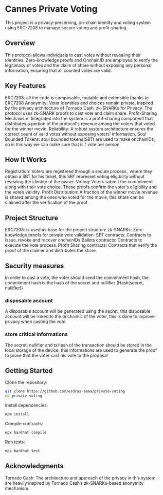 # Cannes Private Voting
This project is a privacy-preserving, on-chain identity and voting system using ERC-7208 to manage secure voting and profit-sharing.

## Overview
This protocol allows individuals to cast votes without revealing their identities. Zero-knowledge proofs and OnchainID are employed to verify the legitimacy of votes and the claim of share without exposing any personal information, ensuring that all counted votes are valid.

## Key Features
ERC7208: all the code is composable, mutable and extensible thanks to ERC7208
Anonymity: Voter identities and choices remain private, inspired by the privacy architecture of Tornado Cash.
zk-SNARKs for Privacy: The protocol uses zk-SNARK proofs to cast vote and claim share.
Profit-Sharing Mechanism: Integrated into the system is a profit-sharing component that distributes a portion of the protocol's revenue among the voters that voted for the winner movie.
Reliability: A robust system architecture ensures the correct count of valid votes without exposing voters' information.
Soul Bounded Tokens: soul bounded tokens(SBT) are used to make onchainIDs, so in this way we can make sure that is 1 vote per person


## How It Works
Registration: Voters are registered through a secure process , where they obtain a SBT for his ticket, this SBT represent voting eligibility without revealing the identity of the owner.
Voting: Voters submit the commitment along with their vote choice. These proofs confirm the voter's eligibility and the vote’s validity.
Profit Distribution: A fraction of the winner movie revenue is shared among the ones who voted for
the movie, this share can be claimed after the verification of the proof


## Project Structure
ERC7208: is used as base for the project structure
zk-SNARKs: Zero-knowledge proofs for private vote validation.
SBT contracts: Contracts to issue, revoke and recover onchainIDs
Ballots contracts: Contracts to execute the vote process.
Profit Sharing contracts: Contracts that verify the proof of the claimer and distributes the share

## Security measures
In order to cast a vote, the voter should send the commitment hash, the commitment hash is the hash of the secret and nullifier (Hash(secret, nullifier))

### disposable account
A disposable account will be generated using the secret, this disposable account will be linked to the onchainID of the voter, this is done to improve privacy when casting the vote.

### store critical informations 
The secret, nullifier and txHash of the transaction should be stored in the local storage of the device, this informations are used to generate the proof to prove that the voter cast his vote 
to the proposal


## Getting Started
Clone the repository:

```bash
git clone https://github.com/esdras-sena/private-voting
cd private-voting
```

Install dependencies:

```bash
npm install
```

Compile contracts:

```bash
npx hardhat compile
```

Run tests:

```bash
npx hardhat test
```

## Acknowledgments
Tornado Cash: The architecture and approach of the privacy in this system are heavily inspired by Tornado Cash’s zk-SNARKs-based anonymity mechanism.
